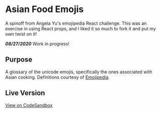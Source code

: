 # Asian Food Emojis
A spinoff from Angela Yu's emojipedia React challenge. This was an exercise in using React props, and I liked it so much to fork it and put my own twist on it!

***08/27/2020*** Work in progress!

<!-- ### Roadmap
- [ ] foo
- [ ] bar -->

## Purpose
A glossary of the unicode emojis, specifically the ones associated with Asian cooking. Definitions courtesy of [Emojipedia](https://emojipedia.org/food-drink/).

## Live Version
[View on CodeSandbox](https://codesandbox.io/s/asian-food-emoji-react-exercise-5p897)
